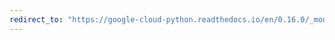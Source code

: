 ```yaml
---
redirect_to: "https://google-cloud-python.readthedocs.io/en/0.16.0/_modules/gcloud/bigtable/row_data.html"
---
```

